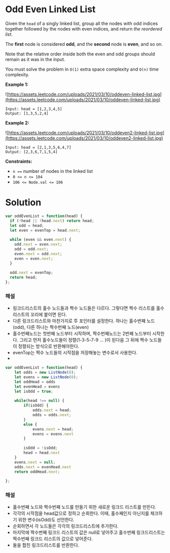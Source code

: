 # Odd Even Linked List

Given the `head` of a singly linked list, group all the nodes with odd indices together followed by the nodes with even indices, and return *the reordered list*.

The **first** node is considered **odd**, and the **second** node is **even**, and so on.

Note that the relative order inside both the even and odd groups should remain as it was in the input.

You must solve the problem in `O(1)` extra space complexity and `O(n)` time complexity.

**Example 1:**

![https://assets.leetcode.com/uploads/2021/03/10/oddeven-linked-list.jpg](https://assets.leetcode.com/uploads/2021/03/10/oddeven-linked-list.jpg)

```
Input: head = [1,2,3,4,5]
Output: [1,3,5,2,4]

```

**Example 2:**

![https://assets.leetcode.com/uploads/2021/03/10/oddeven2-linked-list.jpg](https://assets.leetcode.com/uploads/2021/03/10/oddeven2-linked-list.jpg)

```
Input: head = [2,1,3,5,6,4,7]
Output: [2,3,6,7,1,5,4]

```

**Constraints:**

- `n ==` number of nodes in the linked list
- `0 <= n <= 104`
- `106 <= Node.val <= 106`

# Solution

```jsx
var oddEvenList = function(head) {
  if (!head || !head.next) return head;
  let odd = head;
  let even = evenTop = head.next;
  
  while (even && even.next) {
    odd.next = even.next;
    odd = odd.next;
    even.next = odd.next;
    even = even.next;
  }
  
  odd.next = evenTop;
  return head;
};
```

### 해설

- 링크드리스트의 홀수 노드들과 짝수 노드들은 다르다. 그렇다면 짝수 리스트를 홀수 리스트의 꼬리에 붙이면 된다.
- 다른 링크드리스트와 마찬가지로 투 포인터를 설정한다. 하나는 홀수번째 노드 (odd), 다른 하나는 짝수번째 노드(even)
- 홀수번째노드는 첫번째 노드부터 시작하며, 짝수번째노드는 2번째 노드부터 시작한다. 그리고 먼저 홀수노드들이 정렬(1-3-5-7-9 ... )이 된다음 그 뒤에 짝수 노드들이 정렬되는 방식으로 반환해야한다.
- evenTop는 짝수 노드들의 시작점을 저장해놓는 변수로서 사용한다.
- 

```jsx
var oddEvenList = function(head) {
    let odds = new ListNode(0);
    let evens = new ListNode(0);
    let oddHead = odds
    let evenHead = evens
    let isOdd = true;
    
    while(head !== null) {
        if(isOdd) {
            odds.next = head;
            odds = odds.next;
        }
        else {
            evens.next = head;
            evens = evens.next
        }
    
        isOdd = !isOdd;
        head = head.next
    }
    evens.next = null;
    odds.next = evenHead.next
    return oddHead.next;
    
};
```

### 해설

- 홀수번째 노드와 짝수번째 노드를 만들기 위한 새로운 링크드 리스트를 만든다.
- 각각의 시작점을 head값으로 정하고 순회한다. 이때, 홀수째인지 아닌지를 체크하기 위한 변수(isOdd)도 선언한다.
- 순회하면서 각 노드들은 각각의 링크드리스트에 추가한다.
- 마지막에 짝수번째 링크드 리스트의 값은 null로 넣어주고 홀수번째 링크드리스트는 짝수번째 링크드 리스트의 값으로 넣어준다.
- 둘을 합친 링크드리스트를 반환한다.